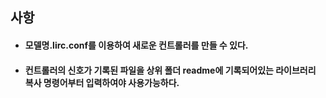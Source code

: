 ## 사항 
- #### 모델명.lirc.conf를 이용하여 새로운 컨트롤러를 만들 수 있다.
- #### 컨트롤러의 신호가 기록된 파일을 상위 폴더 readme에 기록되어있는 라이브러리 복사 명령어부터 입력하여야 사용가능하다.
